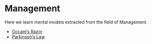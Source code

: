 # Management

Here we learn mental models extracted from the field of Management. 

- [Occam’s Razor](https://github.com/WiseCharlie/mental-models/tree/master/09-management/01-occam-razor)
- [Parkinson’s Law](https://github.com/WiseCharlie/mental-models/tree/master/09-management/02-parkinsons-law)